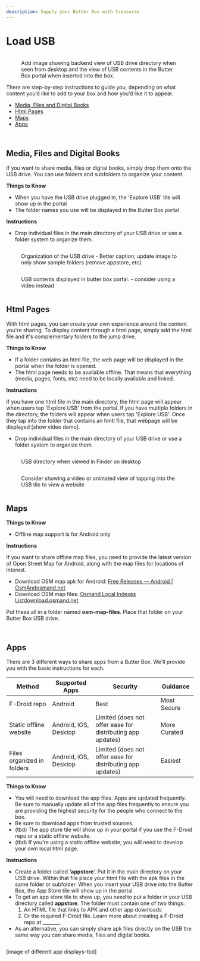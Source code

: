 ```yaml
---
description: Supply your Butter Box with treasures
---
```


# Load USB

<figure><img src="https://images.unsplash.com/photo-1559311648-d46f5d8593d6?crop=entropy&#x26;cs=srgb&#x26;fm=jpg&#x26;ixid=M3wxOTcwMjR8MHwxfHNlYXJjaHwzfHxwbGFjZWhvbGRlcnxlbnwwfHx8fDE3NTU3MTQ4NjZ8MA&#x26;ixlib=rb-4.1.0&#x26;q=85" alt=""><figcaption><p>Add image showing backend view of USB drive directory when seen from desktop and the view of USB contents in the Butter Box portal when inserted into the box.</p></figcaption></figure>

There are step-by-step instructions to guide you, depending on what content you’d like to add to your box and how you’d like it to appear.

* [Media, Files and Digital Books](load-usb.md#media-files-and-digital-books)
* [Html Pages](load-usb.md#html-pages)
* [Maps](load-usb.md#maps)
* [Apps](load-usb.md#apps)

##

<figure><img src="../.gitbook/assets/media-type-placeholder2.png" alt=""><figcaption></figcaption></figure>

## Media, Files and Digital Books

If you want to share media, files or digital books, simply drop them onto the USB drive. You can use folders and subfolders to organize your content.

**Things to Know**

* When you have the USB drive plugged in, the 'Explore USB' tile will show up in the portal
* The folder names you use will be displayed in the Butter Box portal

**Instructions**

* Drop individual files in the main directory of your USB drive or use a folder system to organize them.

<figure><img src="../.gitbook/assets/Screenshot 2025-08-16 at 9.50.15 PM.png" alt=""><figcaption><p>Organization of the USB drive - Better caption; update image to only show sample folders (remove appstore, etc)</p></figcaption></figure>

<figure><img src="../.gitbook/assets/files (1).png" alt=""><figcaption><p>USB contents displayed in butter box portal. - consider using a video instead</p></figcaption></figure>





<figure><img src="../.gitbook/assets/media-type-placeholder.png" alt=""><figcaption></figcaption></figure>

## Html Pages

With html pages, you can create your own experience around the content you're sharing. To display content through a html page, simply add the html file and it's complementary folders to the jump drive.

**Things to Know**

* If a folder contains an html file, the web page will be displayed in the portal when the folder is opened.
* The html page needs to be available offline. That means that everything (media, pages, fonts, etc) need to be locally available and linked.

**Instructions**

If you have one html file in the main directory, the html page will appear when users tap 'Explore USB' from the portal. If you have multiple folders in the directory, the folders will appear when users tap 'Explore USB'. Once they tap into the folder that contains an hmtl file, that webpage will be displayed \[show video demo].

* Drop individual files in the main directory of your USB drive or use a folder system to organize them.

<figure><img src="../.gitbook/assets/Screenshot 2025-08-16 at 9.46.16 PM.png" alt=""><figcaption><p>USB directory when viewed in Finder on desktop</p></figcaption></figure>

<figure><img src="https://images.unsplash.com/photo-1532630571098-79a3d222b00d?crop=entropy&#x26;cs=srgb&#x26;fm=jpg&#x26;ixid=M3wxOTcwMjR8MHwxfHNlYXJjaHwyfHxwbGFjZWhvbGRlcnxlbnwwfHx8fDE3NTU3MTQ4NjZ8MA&#x26;ixlib=rb-4.1.0&#x26;q=85" alt=""><figcaption><p>Consider showing a video or animated view of tapping into the USB tile to view a website</p></figcaption></figure>



<figure><img src="../.gitbook/assets/media-type-placeholder.png" alt=""><figcaption></figcaption></figure>

## Maps

**Things to Know**

* Offline map support is for Android only

**Instructions**

If you want to share offline map files, you need to provide the latest version of Open Street Map for Android, along with the map files for locations of interest.

* Download OSM map apk for Android: [Free Releases — Android | OsmAndosmand.net](https://osmand.net/docs/versions/free-versions/?current-os=ios&)
* Download OSM map files: [Osmand Local Indexes Listdownload.osmand.net](https://download.osmand.net/list.php)

Put these all in a folder named **osm-map-files**. Place that folder on your Butter Box USB drive.

<figure><img src="../.gitbook/assets/Screenshot 2025-08-16 at 9.44.40 PM.png" alt=""><figcaption></figcaption></figure>





<figure><img src="../.gitbook/assets/media-type-placeholder.png" alt=""><figcaption></figcaption></figure>

## Apps

There are 3 different ways to share apps from a Butter Box. We'll provide you with the basic instructions for each.&#x20;

| Method                     | Supported Apps        | Security                                                   | Guidance     |
| -------------------------- | --------------------- | ---------------------------------------------------------- | ------------ |
| F-Droid repo               | Android               | Best                                                       | Most Secure  |
| Static offline website     | Android, iOS, Desktop | Limited (does not offer ease for distributing app updates) | More Curated |
| Files organized in folders | Android, iOS, Desktop | Limited (does not offer ease for distributing app updates) | Easiest      |

**Things to Know**

* You will need to download the app files. Apps are updated frequently. Be sure to manually update all of the app files frequently to ensure you are providing the highest security for the people who connect to the box.
* Be sure to download apps from trusted sources.
* (tbd) The app store tile will show up in your portal if you use the F-Droid repo or a static offline website.
* (tbd) If you're using a static offline website, you will need to develop your own local html page.&#x20;

**Instructions**

* Create a folder called **‘appstore**’. Put it in the main directory on your USB drive. Within that file place your html file with the apk files in the same folder or subfolder. When you insert your USB drive into the Butter Box, the App Store tile will show up in the portal.
* To get an app store tile to show up, you need to put a folder in your USB directory called **appstore**. The folder must contain one of two things:&#x20;
  1. An HTML file that links to APK and other app downloads&#x20;
  2. Or the required F-Droid file. Learn more about creating a F-Droid repo at \_\_\_\_\_\_\_.
* As an alternative, you can simply share apk files directly on the USB the same way you can share media, files and digital books.



<figure><img src="../.gitbook/assets/Screenshot 2025-08-16 at 9.48.26 PM.png" alt=""><figcaption></figcaption></figure>

\[image of different app displays-tbd]
